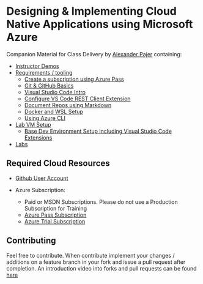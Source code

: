 # Designing & Implementing Cloud Native Applications using Microsoft Azure

Companion Material for Class Delivery by [Alexander Pajer](https://www.linkedin.com/in/alexander-pajer-3bb26511a/) containing:

  - [Instructor Demos](./demos)
  - [Requirements / tooling](./tooling)
    - [Create a subscription using Azure Pass](./tooling/05-azure-pass)
    - [Git & GitHub Basics](./tooling/01-github)
    - [Visual Studio Code Intro](./tooling/02-vscode)
    - [Configure VS Code REST Client Extension](./tooling/07-rest-client)
    - [Document Repos using Markdown](./tooling/03-markdown)
    - [Docker and WSL Setup](./tooling/08-docker-wsl)
    - [Using Azure CLI](./tooling/04-cli)
  - [Lab VM Setup](./setup)
    - [Base Dev Environment Setup including Visual Studio Code Extensions](./setup/#basics)
  - [Labs](./Labs)

## Required Cloud Resources

- [Github User Account](https://github.com/)

- Azure Subscription:

  - Paid or MSDN Subscriptions. Please do not use a Production Subscription for Training
  - [Azure Pass Subscription](./tooling/05-azure-pass)
  - [Azure Trial Subscription](https://azure.microsoft.com/en-us/free/)

## Contributing

Feel free to contribute. When contribute implement your changes / additions on a feature branch in your fork and issue a pull request after completion. An introduction video into forks and pull requests can be found [here](https://www.youtube.com/watch?v=nT8KGYVurIU)
